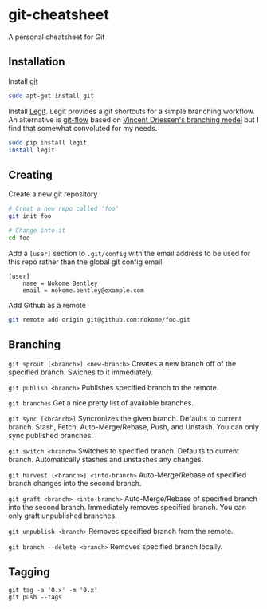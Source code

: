 # git-cheatsheet

A personal cheatsheet for Git

## Installation

Install [git](http://git-scm.com/)

```sh
sudo apt-get install git
```

Install [Legit](http://www.git-legit.org/).
Legit provides a git shortcuts for a simple branching workflow. 
An alternative is [git-flow](https://github.com/nvie/gitflow) based on [Vincent Driessen's branching model](http://nvie.com/git-model) but I find that somewhat convoluted for my needs.

```sh
sudo pip install legit
install legit
```

## Creating

Create a new git repository

```sh
# Creat a new repo called 'foo'
git init foo

# Change into it
cd foo
```

Add a `[user]` section to `.git/config` with the email address to be used for this repo rather than the global git config email
```
[user]
	name = Nokome Bentley
	email = nokome.bentley@example.com
```

Add Github as a remote

```sh
git remote add origin git@github.com:nokome/foo.git
```

## Branching

`git sprout [<branch>] <new-branch>`
    Creates a new branch off of the specified branch.
    Swiches to it immediately.

`git publish <branch>`
    Publishes specified branch to the remote.

`git branches`
    Get a nice pretty list of available branches.

`git sync [<branch>]`
    Syncronizes the given branch. Defaults to current branch.
    Stash, Fetch, Auto-Merge/Rebase, Push, and Unstash.
    You can only sync published branches.

`git switch <branch>`
    Switches to specified branch.
    Defaults to current branch.
    Automatically stashes and unstashes any changes.

`git harvest [<branch>] <into-branch>`
    Auto-Merge/Rebase of specified branch changes into the second branch.

`git graft <branch> <into-branch>`
    Auto-Merge/Rebase of specified branch into the second branch.
    Immediately removes specified branch. You can only graft unpublished branches.

`git unpublish <branch>`
    Removes specified branch from the remote.

`git branch --delete <branch>`
    Removes specified branch locally.

## Tagging

```
git tag -a '0.x' -m '0.x'
git push --tags
```
